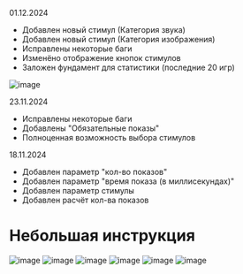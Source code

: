 01.12.2024
- Добавлен новый стимул (Категория звука)
- Добавлен новый стимул (Категория изображения)
- Исправлены некоторые баги
- Изменёно отображение кнопок стимулов
- Заложен фундамент для статистики (последние 20 игр)

![image](https://github.com/user-attachments/assets/b5b717d0-ed87-4627-b17d-65627dd30f3d)


23.11.2024
- Исправлены некоторые баги
- Добавлены "Обязательные показы"
- Полноценная возможность выбора стимулов

18.11.2024
- Добавлен параметр "кол-во показов"
- Добавлен параметр "время показа (в миллисекундах)"
- Добавлен параметр стимулы 
- Добавлен расчёт кол-ва показов

# Небольшая инструкция
![image](https://github.com/user-attachments/assets/0891d3d6-17e0-4307-8b45-0ec5f20e90a8)
![image](https://github.com/user-attachments/assets/99fa6aed-3993-4b5c-8c27-4d370c42e33b)
![image](https://github.com/user-attachments/assets/85fec981-6fc1-4134-bc04-6625e5bbd520)
![image](https://github.com/user-attachments/assets/d6eea753-aee7-49a1-9342-0830f2d84756)
![image](https://github.com/user-attachments/assets/699773fd-1750-47ff-a835-abea0891f419)
![image](https://github.com/user-attachments/assets/5f97b53a-621b-4bb3-9fd9-977bf4bc63ef)








